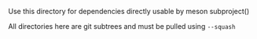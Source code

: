 Use this directory for dependencies directly usable by meson subproject()

All directories here are git subtrees and must be pulled using `--squash`
